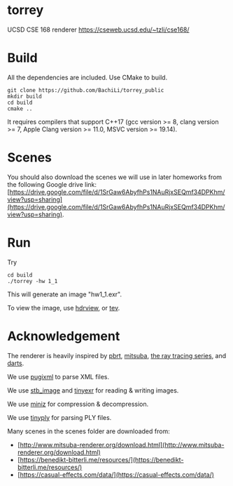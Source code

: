# torrey
UCSD CSE 168 renderer
https://cseweb.ucsd.edu/~tzli/cse168/ 

# Build
All the dependencies are included. Use CMake to build.
```
git clone https://github.com/BachiLi/torrey_public
mkdir build
cd build
cmake ..
```
It requires compilers that support C++17 (gcc version >= 8, clang version >= 7, Apple Clang version >= 11.0, MSVC version >= 19.14).

# Scenes
You should also download the scenes we will use in later homeworks from the following Google drive link: 
[https://drive.google.com/file/d/1SrGaw6AbyfhPs1NAuRjxSEQmf34DPKhm/view?usp=sharing](https://drive.google.com/file/d/1SrGaw6AbyfhPs1NAuRjxSEQmf34DPKhm/view?usp=sharing).

# Run
Try 
```
cd build
./torrey -hw 1_1
```
This will generate an image "hw1_1.exr".

To view the image, use [hdrview](https://github.com/wkjarosz/hdrview), or [tev](https://github.com/Tom94/tev).

# Acknowledgement
The renderer is heavily inspired by [pbrt](https://pbr-book.org/), [mitsuba](http://www.mitsuba-renderer.org/index_old.html), [the ray tracing series](https://raytracing.github.io/), and [darts](https://cs87-dartmouth.github.io/Fall2022/darts-overview.html).

We use [pugixml](https://pugixml.org/) to parse XML files.

We use [stb_image](https://github.com/nothings/stb) and [tinyexr](https://github.com/syoyo/tinyexr) for reading & writing images.

We use [miniz](https://github.com/richgel999/miniz) for compression & decompression.

We use [tinyply](https://github.com/ddiakopoulos/tinyply) for parsing PLY files.

Many scenes in the scenes folder are downloaded from:
- [http://www.mitsuba-renderer.org/download.html](http://www.mitsuba-renderer.org/download.html)
- [https://benedikt-bitterli.me/resources/](https://benedikt-bitterli.me/resources/)
- [https://casual-effects.com/data/](https://casual-effects.com/data/)
